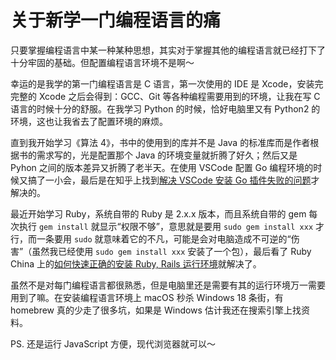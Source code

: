 # 关于新学一门编程语言的痛


只要掌握编程语言中某一种某种思想，其实对于掌握其他的编程语言就已经打下了十分牢固的基础。但配置编程语言环境不是啊～

幸运的是我学的第一门编程语言是 C 语言，第一次使用的 IDE 是 Xcode，安装完完整的 Xcode 之后会得到：GCC、Git 等各种编程需要用到的环境，让我在写 C 语言的时候十分的舒服。在我学习 Python 的时候，恰好电脑里又有 Python2 的环境，这也让我省去了配置环境的麻烦。

直到我开始学习《算法 4》，书中的使用到的库并不是 Java 的标准库而是作者根据书的需求写的，光是配置那个 Java 的环境变量就折腾了好久；然后又是 Pyhon 之间的版本差异又折腾了老半天。在使用 VSCode 配置 Go 编程环境的时候又搞了一小会，最后是在知乎上找到[解决 VSCode 安装 Go 插件失败的问题](https://zhuanlan.zhihu.com/p/387853200)才解决的。

最近开始学习 Ruby，系统自带的 Ruby 是 2.x.x 版本，而且系统自带的 gem 每次执行 `gem install` 就显示“权限不够”，意思就是要用 `sudo gem install xxx` 才行，而一条要用 `sudo` 就意味着它的不凡，可能是会对电脑造成不可逆的“伤害”（虽然我已经使用 `sudo gem install xxx` 安装了一个包），最后看了 Ruby China 上的[如何快速正确的安装 Ruby, Rails 运行环境](https://ruby-china.org/wiki/install_ruby_guide)就解决了。

虽然不是对每门编程语言都很熟悉，但是电脑里还是需要有其的运行环境万一需要用到了嘛。在安装编程语言环境上 macOS 秒杀 Windows 18 条街，有 homebrew 真的少走了很多坑，如果是 Windows 估计我还在搜索引擎上找资料。



PS. 还是运行 JavaScript 方便，现代浏览器就可以～

